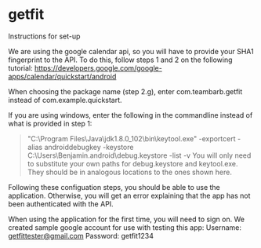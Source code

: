 # getfit

Instructions for set-up

We are using the google calendar api, so you will have to 
provide your SHA1 fingerprint to the API. To do this, 
follow steps 1 and 2 on the following tutorial: 
https://developers.google.com/google-apps/calendar/quickstart/android

When choosing the package name (step 2.g), enter com.teambarb.getfit 
instead of com.example.quickstart. 

If you are using windows, enter the following in the commandline instead
of what is provided in step 1:
> "C:\Program Files\Java\jdk1.8.0_102\bin\keytool.exe" -exportcert -alias androiddebugkey -keystore C:\Users\Benjamin\.android\debug.keystore -list -v
You will only need to substitute your own paths for debug.keystore and keytool.exe. 
They should be in analogous locations to the ones shown here. 

Following these configuation steps, you should be able to use the 
application. Otherwise, you will get an error explaining that the app
has not been authenticated with the API. 

When using the application for the first time, you will need to sign on. 
We created sample google account for use with testing this app: 
Username: getfittester@gmail.com
Password: getfit1234




